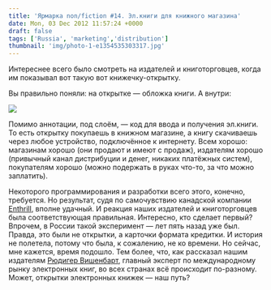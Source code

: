```yaml
---
title: 'Ярмарка non/fiction #14. Эл.книги для книжного магазина'
date: Mon, 03 Dec 2012 11:57:24 +0000
draft: false
tags: ['Russia', 'marketing','distribution']
thumbnail: 'img/photo-1-e1354535303317.jpg'
---
```


Интереснее всего было смотреть на издателей и книготорговцев, когда им показывал вот такую вот книжечку-открытку.

Вы правильно поняли: на открытке — обложка книги. А внутри:

![](/img/photo-2.jpg)

Помимо аннотации, под слоём, — код для ввода и получения эл.книги. То есть открытку покупаешь в книжном магазине, а книгу скачиваешь через любое устройство, подключённое к интернету. Всем хорошо: магазинам хорошо (они продают и имеют с продаж), издателям хорошо (привычный канал дистрибуции и денег, никаких платёжных систем), покупателям хорошо (можно подержать в руках что-то, за что можно заплатить).

Некоторого программирования и разработки всего этого, конечно, требуется. Но результат, судя по самочувствию канадской компании [Enthrill](http://enthrill.com), вполне удачный. И реакция наших издателей и книготорговцев была соответствующая правильная. Интересно, кто сделает первый? Впрочем, в России такой эксперимент — лет пять назад уже был. Правда, это были не открытки, а карточки формата кредитки. И история не полетела, потому что была, к сожалению, не ко времени. Но сейчас, мне кажется, время подошло. Тем более, что, как рассказал нашим издателям [Рюдигер Вишенбарт](http://wischenbart.com), главный эксперт по международному рынку электронных книг, во всех странах всё происходит по-разному. Может, открытки электронных книжек — наш путь?
